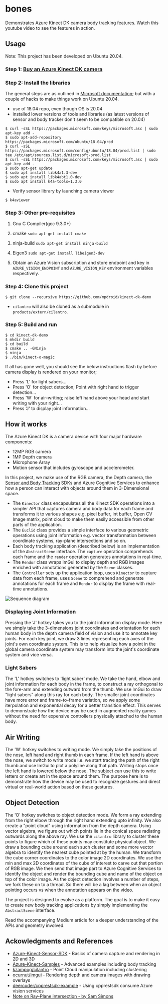 # bones
Demonstrates Azure Kinect DK camera body tracking features.  Watch this youtube video to see the features in action.


## Usage
Note: This project has been developed on Ubuntu 20.04. 

### Step 1: [Buy an Azure Kinect DK camera](https://www.microsoft.com/en-us/p/azure-kinect-dk/8pp5vxmd9nhq?rtc=1&activetab=pivot:overviewtab)

### Step 2: Install the libraries
The general steps are as outlined in [Microsoft documentation](https://docs.microsoft.com/en-us/azure/Kinect-dk/sensor-sdk-download); but with a couple of hacks to make things work on Ubuntu 20.04.
- use of 18.04 repo, even though OS is 20.04
- installed lower versions of tools and libraries (as latest versions of sensor and body tracker don't seem to be compatible on 20.04) 
```
$ curl -sSL https://packages.microsoft.com/keys/microsoft.asc | sudo apt-key add -
$ sudo apt-add-repository https://packages.microsoft.com/ubuntu/18.04/prod
$ curl -sSL https://packages.microsoft.com/config/ubuntu/18.04/prod.list | sudo tee /etc/apt/sources.list.d/microsoft-prod.list
$ curl -sSL https://packages.microsoft.com/keys/microsoft.asc | sudo apt-key add -
$ sudo apt-get update
$ sudo apt install libk4a1.3-dev
$ sudo apt install libk4abt1.0-dev
$ sudo apt install k4a-tools=1.3.0

````
- Verify sensor library by launching camera viewer
````
$ k4aviewer
````

### Step 3: Other pre-requisites
1. Gnu C Compiler(gcc 9.3.0+)

2. cmake
````sudo apt-get install cmake````

2. ninja-build
````sudo apt-get install ninja-build````

3. Eigen3
````sudo apt-get install libeigen3-dev````

4. Obtain an Azure Vision subscription and store endpoint and key in `AZURE_VISION_ENDPOINT` and `AZURE_VISION_KEY` environment variables respectively.
 
### Step 4: Clone this project

````
$ git clone --recursive https://github.com/mpdroid/kinect-dk-demo
````
- `cilantro` will also be cloned as a submodule in `products/extern/cilantro`.

### Step 5: Build and run  
````
$ cd kinect-dk-demo
$ mkdir build
$ cd build
$ cmake .. -GNinja
$ ninja
$ ./bin/kinect-o-magic
````
If all has gone well, you should see the below instructions flash by before camera display is rendered on your monitor;
- Press 'L' for light sabers...
- Press 'O' for object detection; Point with right hand to trigger detection...
- Press 'W' for air-writing; raise left hand above your head and start writing with your right...
- Press 'J' to display joint information...

## How it works
The Azure Kinect DK is a camera device with four major hardware components:
- 12MP RGB camera
- 1MP Depth camera
- Microphone Array
- Motion sensor that includes gyroscope and accelerometer.

In this project, we make use of the  RGB camera, the Depth camera, the [Sensor and Body Tracking](https://docs.microsoft.com/en-us/azure/Kinect-dk/)  SDKs and Azure Cognitive Services to enhance how a person can interact with objects around them in 3-Dimensional space.

- The `Kinector` class encapsulates all the Kinect SDK operations into a simpler API that captures camera and body data for each frame and transforms it to various shapes e.g. pixel buffer, int buffer, Open CV Image matrix, point cloud to make them easily accessible from other parts of the application.
- The `Euclid` class provides a simple interface to various geometric operations using joint information e.g. vector transformation between coordinate systems, ray-plane intersections and so on.
- Each body tracking application (described below) is an implementation of the `AbstractScene` interface. The `capture` operation comprehends each frame and the `render` operation generates annotations in real-time. 
- The `Rendor` class wraps ImGui to display depth and RGB images enriched with annotations generated by the `Scene` classes.
- The `Controller` sets up the application loop, uses `Kinector` to capture data from each frame, uses `Scene` to comprehend and generate annotations for each frame and `Rendor` to display the frame with real-time annotations.

![Sequence diagram](sequence.png "Sequence diagram")

### Displaying Joint Information
Pressing the 'J' hotkey takes you to the joint information display mode. Here we simply take the 3-dimensions joint coordinates and orientation for each human body in the depth camera field of vision and use it to annotate key joints. For each key joint, we draw 3 lines representing each axes of the joint's own coordinate system. This is to help visualize how a point in the global camera coordinate system may transform into the joint's coordinate system and vice versa.

### Light Sabers
The 'L' hotkey switches to 'light saber' mode. We take the hand, elbow and joint information for each body in the frame, to construct a ray orthogonal to the fore-arm and extending outward from the thumb. We use ImGui to draw  "light sabers" along this ray for each body. The smaller joint coordinates have more error and frame-to-frame variation, so we apply some iterpolation and exponential decay for a better transition effect. This serves to demonstrate how the device may be used in augmented reality games without the need for expensive controllers physically attached to the human body.

## Air Writing
The 'W' hotkey switches to writing mode.  We simply take the positions of the nose, left hand and right thumb in each frame. If the left hand is above the nose, we switch to write mode i.e. we start tracing the path of the right thumb and use ImGui to plot a polyline along that path. Writing stops once the left hand is lowered below the nose. The subject can use this to write letters or create art in the space around them. The purpose here is to demonstrate how the device may be used to recognize gestures and direct virtual or real-world action based on these gestures.

## Object Detection
The 'O' hotkey switches to object detection mode. We form a ray extending from the right elbow through the right hand extending upto infinity. We also create a "point cloud" using information from the depth camera. Using vector algebra, we figure out which points lie in the conical space radiating outwards along the above ray. We use the `cilantro` library to cluster these points to figure which of these points may constitute physical object. We draw a bounding cube around each such cluster and some more vector algebra to identify the nearest cube pointed at by the human. We transform the cube corner coordinates to the color image 2D coordinates. We use the min and max 2D coordinates of the cube of interest to carve out that portion of RGB image. We then send that image part to Azure Cognitive Services to identify the object and render the bounding cube and name of the object on top of the color image. As the object detection involves a number of steps, we fork these on to a thread. So there will be a lag between when an object pointing occurs vs when the annotation appears on the video.

The project is designed to evolve as a platform. The goal is to make it easy to create new body tracking applications by simply implementing the `AbstractScene` interface.

Read the accompanying Medium article for a deeper understanding of the APIs and geometry involved.


## Ackowledgments and References
- [Azure-Kinect-Sensor-SDK](https://github.com/microsoft/Azure-Kinect-Sensor-SDK) - Basics of camera capture and rendering in 2D and 3D
- [Azure-Kinect-Samples](https://github.com/microsoft/Azure-Kinect-Samples) - Advanced examples including body tracking
- [kzampog/cilantro](https://github.com/kzampog/cilantro) - Point Cloud manipulation including clustering
- [ocurnut/imgui](https://github.com/ocornut/imgui) - Rendering depth and camera images with drawing overlays
- [deercoder/cpprestsdk-example](https://github.com/deercoder/cpprestsdk-example) - Using cpprestsdk consume Azure vision services
- [Note on Ray-Plane intersection - by Sam Simons](https://samsymons.com/blog/math-notes-ray-plane-intersection/)
